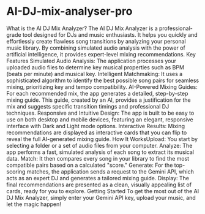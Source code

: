 # AI-DJ-mix-analyser-pro
What is the AI DJ Mix Analyzer?
​The AI DJ Mix Analyzer is a professional-grade tool designed for DJs and music enthusiasts. It helps you quickly and effortlessly create flawless song transitions by analyzing your personal music library. By combining simulated audio analysis with the power of artificial intelligence, it provides expert-level mixing recommendations.
​Key Features
​Simulated Audio Analysis: The application processes your uploaded audio files to determine key musical properties such as BPM (beats per minute) and musical key.
​Intelligent Matchmaking: It uses a sophisticated algorithm to identify the best possible song pairs for seamless mixing, prioritizing key and tempo compatibility.
​AI-Powered Mixing Guides: For each recommended mix, the app generates a detailed, step-by-step mixing guide. This guide, created by an AI, provides a justification for the mix and suggests specific transition timings and professional DJ techniques.
​Responsive and Intuitive Design: The app is built to be easy to use on both desktop and mobile devices, featuring an elegant, responsive interface with Dark and Light mode options.
​Interactive Results: Mixing recommendations are displayed as interactive cards that you can flip to reveal the full AI-generated mixing guide.
​How It Works
​Upload: You start by selecting a folder or a set of audio files from your computer.
​Analyze: The app performs a fast, simulated analysis of each song to extract its musical data.
​Match: It then compares every song in your library to find the most compatible pairs based on a calculated "score."
​Generate: For the top-scoring matches, the application sends a request to the Gemini API, which acts as an expert DJ and generates a tailored mixing guide.
​Display: The final recommendations are presented as a clean, visually appealing list of cards, ready for you to explore.
​Getting Started
​To get the most out of the AI DJ Mix Analyzer, simply enter your Gemini API key, upload your music, and let the magic happen!
